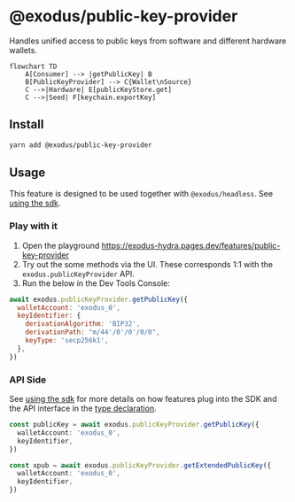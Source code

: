 # @exodus/public-key-provider

Handles unified access to public keys from software and different hardware wallets.

```mermaid
flowchart TD
    A[Consumer] --> |getPublicKey| B
    B[PublicKeyProvider] --> C{Wallet\nSource}
    C -->|Hardware| E[publicKeyStore.get]
    C -->|Seed| F[keychain.exportKey]
```

## Install

```sh
yarn add @exodus/public-key-provider
```

## Usage

This feature is designed to be used together with `@exodus/headless`. See [using the sdk](../../docs/docs-website/docs/development/using-the-sdk.md).

### Play with it

1. Open the playground https://exodus-hydra.pages.dev/features/public-key-provider
2. Try out the some methods via the UI. These corresponds 1:1 with the `exodus.publicKeyProvider` API.
3. Run the below in the Dev Tools Console:

```js
await exodus.publicKeyProvider.getPublicKey({
  walletAccount: 'exodus_0',
  keyIdentifier: {
    derivationAlgorithm: 'BIP32',
    derivationPath: "m/44'/0'/0'/0/0",
    keyType: 'secp256k1',
  },
})
```

### API Side

See [using the sdk](../../docs/docs-website/docs/development/using-the-sdk.md#setup-the-api-side) for more details on how features plug into the SDK and the API interface in the [type declaration](./api/index.ts).

```ts
const publicKey = await exodus.publicKeyProvider.getPublicKey({
  walletAccount: 'exodus_0',
  keyIdentifier,
})

const xpub = await exodus.publicKeyProvider.getExtendedPublicKey({
  walletAccount: 'exodus_0',
  keyIdentifier,
})
```
